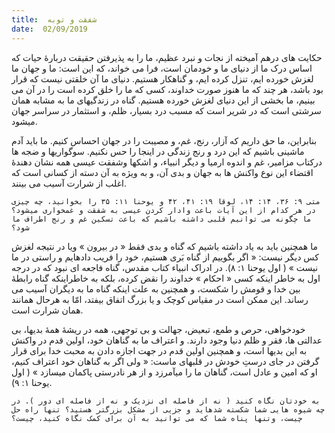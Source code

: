 ```yaml
---
title:  شفقت و توبه
date:  02/09/2019
---
```


حکایت های درهم آمیخته از نجات و نبرد عظیم، ما را به پذیرفتن حقیقت دربارهٔ حیات که اساس درک ما از دنیای ما و خودمان است، فرا می خواند، که این است: ما و جهان ما لغزش خورده ایم، تنزل کرده ایم، و گناهکار هستیم. دنیای ما آن خلقتی نیست که قرار بود باشد، هر چند که ما هنوز صورت خداوند، کسی که ما را خلق کرده است را در آن می بینیم، ما بخشی از این دنیای لغزش خورده هستیم. گناه در زندگیهای ما به مشابه همان سرشتی است که در شریر است که مسبب درد بسیار، ظلم، و استثمار در سراسر جهان میشود.

بنابراین، ما حق داریم که آزار، رنج، غم، و مصیبت را در جهان احساس کنیم. ما باید آدم ماشینی باشیم که این درد و رنج زندگی در اینجا را حس نکنیم. سوگواریها و ضجه ها درکتاب مزامیر، غم و اندوه ارمیا و دیگر انبیاء، و اشکها وشفقت عیسی همه نشان دهندهٔ اقتضاء این نوع واکنش ها به جهان و بدی آن، و به ویژه به آن دسته از کسانی است که اغلب از شرارت آسیب می بینند.

`متی ۹: ۳۶، ۱۴: ۱۴، لوقا ۱۹: ۴۱، ۴۲ و یوحنا ۱۱: ۳۵ را بخوانید، چه چیزی در هر کدام از این آیات باعث وادار کردن عیسی به شفقت و غمخواری میشود؟ ما چگونه می توانیم قلبی داشته باشیم که باعث تسکین غم و رنج اطراف ما شود؟`

ما همچنین باید به یاد داشته باشیم که گناه و بدی فقط « در بیرون » ویا در نتیجه لغزش کس دیگر نیست: « اگر بگوییم از گناه بَری هستیم، خود را فریب دادهایم و راستی در ما نیست » ( اول یوحنا ۱: ۸). در ادراک انبیاء کتاب مقدس، گناه فاجعه ای نبود که در درجه اول به خاطر اینکه کسی « احکام » خداوند را نقض کرده، بلکه به خاطراینکه گناه رابطهٔ بین خدا و قومش را شکست، و همچنین به علت اینکه گناه ما به دیگران آسیب می رساند. این ممکن است در مقیاس کوچک و یا بزرگ اتفاق بیفتد، امّا به هرحال همانند همان شرارت است.

خودخواهی، حرص و طمع، تبعیض، جهالت و بی توجهی، همه در ریشهٔ همهٔ بدیها، بی عدالتی ها، فقر و ظلم دنیا وجود دارند. و اعتراف ما به گناهان خود، اولین قدم در واکنش به این بدیها است، و همچنین اولین قدم در جهت اجازه دادن به محبت خدا برای قرار گرفتن در جای درستِ خودش در قلبهای ماست: « ولی اگر به گناهان خود اعتراف کنیم، او که امین و عادل است، گناهان ما را میآمرزد و از هر نادرستی پاکمان میسازد » ( اول یوحنا ۱: ۹).

`به خودتان نگاه کنید ( نه از فاصله ای نزدیک و نه از فاصله ای دور ). در چه شیوه هایی شما شکسته شدهاید و جزیی از مشکل بزرگتر هستید؟ تنها راه حل چیست، وتنها پناه شما که می توانید به آن برای کمک نگاه کنید، چیست؟`